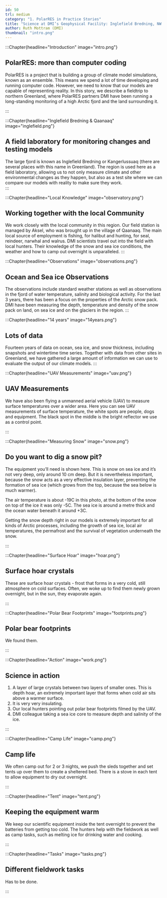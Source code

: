 ```yaml
---
id: 50
trl: medium
category: "1. PolarRES in Practice Stories"
title: "Science at DMI’s Geophysical Facility: Inglefield Bredning, NW Greenland"
author: Ruth Mottram (DMI)
thumbnail: "intro.png"
---
```


:::Chapter{headline="Introduction" image="intro.png"}
## PolarRES: more than computer coding
PolarRES is a project that is building a group of climate model simulations, known as an ensemble. This means we spend a lot of time developing and running computer code. However, we need to know that our models are capable of representing reality. In this story, we describe a fieldtrip to northern Greenland, where PolarRES partners DMI have been running a long-standing monitoring of a high Arctic fjord and the land surrounding it. 

:::

:::Chapter{headline="Inglefield Bredning & Qaanaaq" image="inglefield.png"}
## A field laboratory for monitoring changes and testing models
The large fjord is known as Inglefield Bredning or Kangerlussuaq (there are several places with this name in Greenland). The region is used here as a field laboratory, allowing us to not only measure climate and other environmental changes as they happen, but also as a test site where we can compare our models with reality to make sure they work.  
:::

:::Chapter{headline="Local Knowledge" image="observatory.png"}
## Working together with the local Community

We work closely with the local community in this region. Our field station is managed by Aksel, who was brought up in the village of Qaanaaq. The main local source of employment is fishing, for halibut and hunting, for seal, reindeer, narwhal and walrus. DMI scientists travel out into the field with local hunters. Their knowledge of the snow and sea ice conditions, the weather and how to camp out overnight is unparalleled.
:::

:::Chapter{headline="Observations" image="observations.png"}
## Ocean and Sea ice Observations
The observations include standard weather stations as well as observations in the fjord of water temperature, salinity and biological activity. For the last 3 years, there has been a focus on the properties of the Arctic snow pack. DMI have been measuring the depth, temperature and density of the snow pack on land, on sea ice and on the glaciers in the region. 
:::


:::Chapter{headline="14 years" image="14years.png"}
## Lots of data
Fourteen years of data on ocean, sea ice, and snow thickness, including snapshots and wintertime time series. Together with data from other sites in Greenland, we have gathered a large amount of information we can use to evaluate the output of our climate models.
:::


<!-- Section six -->

:::Chapter{headline="UAV Measurements" image="uav.png"}

## UAV Measurements

We have also been flying a unmanned aerial vehicle (UAV) to measure surface temperatures over a wider area. Here you can see UAV measurements of surface temperature, the white spots are people, dogs and equipment. The black spot in the middle is the bright reflector we use as a control point. 

:::

<!-- Section seven -->

:::Chapter{headline="Measuring Snow" image="snow.png"}

## Do you want to dig a snow pit? 

The equipment you’ll need is shown here. This is snow on sea ice and it’s not very deep, only around 10 cm deep. But it is nevertheless important, because the snow acts as a very effective insulation layer, preventing the formation of sea ice (which grows from the top, because the sea below is much warmer). 

The air temperature is about -19C in this photo, at the bottom of the snow on top of the ice it was only -5C. The sea ice is around a metre thick and the ocean water beneath it around +3C. 

Getting the snow depth right in our models is extremely important for all kinds of Arctic processes, including the growth of sea ice, local air temperatures, the permafrost and the survival of vegetation underneath the snow.

:::

<!-- Section eight -->

:::Chapter{headline="Surface Hoar" image="hoar.png"}

## Surface hoar crystals

These are surface hoar crystals - frost that forms in a very cold, still atmosphere on cold surfaces. Often, we woke up to find them newly grown overnight, but in the sun, they evaporate again.


:::

<!-- Section eleven -->

:::Chapter{headline="Polar Bear Footprints" image="footprints.png"}

## Polar bear footprints 

We found them.


:::

<!-- Section ten -->

:::Chapter{headline="Action" image="work.png"}

## Science in action 

1. A layer of large crystals between two layers of smaller ones. This is depth hoar, an extremely important layer that forms when cold air sits above a warmer surface. 
2. It is very very insulating.
3. Our local hunters pointing out polar bear footprints filmed by the UAV.
4. DMI colleague taking a sea ice core to measure depth and salinity of the ice. 


:::

<!-- Section eleven -->

:::Chapter{headline="Camp Life" image="camp.png"}

## Camp life 

We often camp out for 2 or 3 nights, we push the sleds together and set tents up over them to create a sheltered bed. There is a stove in each tent to allow equipment to dry out overnight.


:::

<!-- Section twelve -->

:::Chapter{headline="Tent" image="tent.png"}

## Keeping the equipment warm 

We keep our scientific equipment inside the tent overnight to prevent the batteries from getting too cold. The hunters help with the fieldwork as well as camp tasks, such as melting ice for drinking water and cooking.



:::

<!-- Section thirteen -->

:::Chapter{headline="Tasks" image="tasks.png"}

## Different fieldwork tasks  

Has to be done.



:::
